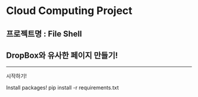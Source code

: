 Cloud Computing Project 
==============
프로젝트명 : File Shell
----------------
## DropBox와 유사한 페이지 만들기!
----------------
시작하기!

Install packages!
pip install -r requirements.txt
